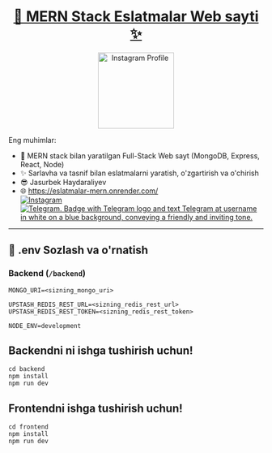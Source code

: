 <h1 align="center">
  <a href="https://eslatmalar-mern.onrender.com/">📝 MERN Stack Eslatmalar Web sayti ✨</a>
</h1>

<p align="center">
  <a href="https://instagram.com/jasurbekdev" target="_blank">
    <img src="https://instagram.ftas2-2.fna.fbcdn.net/v/t51.2885-19/455759700_390556383711007_2958875798354128723_n.jpg?stp=dst-jpg_s150x150_tt6&efg=eyJ2ZW5jb2RlX3RhZyI6InByb2ZpbGVfcGljLmRqYW5nby4xMDgwLmMyIn0&_nc_ht=instagram.ftas2-2.fna.fbcdn.net&_nc_cat=107&_nc_oc=Q6cZ2QE-3S8Lp9vCuzxm7RnbzDrltcKuHC2Odzogt1BgBWju6aBJkiCd7QRA4HRi9EGCdSQZZxU8fDUZN8d4wajlvQb-&_nc_ohc=VhQnna3IqAgQ7kNvwEMSQkJ&_nc_gid=H4eodMRB9WFqZANJ4VHyJA&edm=AP4sbd4BAAAA&ccb=7-5&oh=00_AfTG0j10i4kxa2R8zcd63YjS8MZiOBtCErs4GyAewkeIQA&oe=689587CB&_nc_sid=7a9f4b" alt="Instagram Profile" width="150" />
  </a>
</p>


Eng muhimlar:

- 🧱 MERN stack bilan yaratilgan Full-Stack Web sayt (MongoDB, Express, React, Node)
- ✨ Sarlavha va tasnif bilan eslatmalarni yaratish, o'zgartirish va o'chirish
- 😎 Jasurbek Haydaraliyev
- 🌐 https://eslatmalar-mern.onrender.com/ <br>
[![Instagram](https://img.shields.io/badge/Instagram-@jasurbek__coder-833AB4?style=flat&logo=instagram&logoColor=white)](https://www.instagram.com/jasurbek__coder?utm_source=ig_web_button_share_sheet&igsh=ZDNlZDc0MzIxNw==)<br>
[![Telegram. Badge with Telegram logo and text Telegram at username in white on a blue background, conveying a friendly and inviting tone.](https://img.shields.io/badge/Telegram-@it_zona_one-0088cc?style=flat&logo=telegram&logoColor=white)](https://t.me/it_zona_one)


---

## 🧪 .env Sozlash va o'rnatish

### Backend (`/backend`)

```
MONGO_URI=<sizning_mongo_uri>

UPSTASH_REDIS_REST_URL=<sizning_redis_rest_url>
UPSTASH_REDIS_REST_TOKEN=<sizning_redis_rest_token>

NODE_ENV=development
```

## Backendni ni ishga tushirish uchun!

```
cd backend
npm install
npm run dev
```

## Frontendni ishga tushirish uchun!

```
cd frontend
npm install
npm run dev
```
